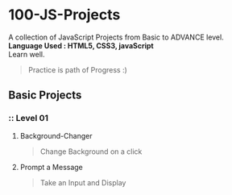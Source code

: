 # 100-JS-Projects
A collection of JavaScript Projects from Basic to ADVANCE level.  
**Language Used : HTML5, CSS3, javaScript**  
Learn well.  
> Practice is path of Progress :)

## Basic Projects   

### :: Level 01

1. Background-Changer

    > Change Background on a click
    
2. Prompt a Message
  
    > Take an Input and Display

